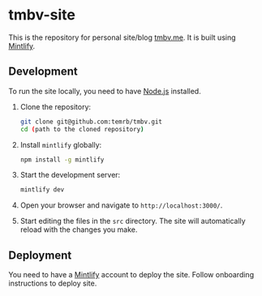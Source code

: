 # tmbv-site

This is the repository for personal site/blog [tmbv.me](https://www.tmbv.me/). It is built using [Mintlify](https://mintlify.com/).

## Development

To run the site locally, you need to have [Node.js](https://nodejs.org/) installed.

1. Clone the repository:

   ```bash
   git clone git@github.com:temrb/tmbv.git
   cd (path to the cloned repository)
   ```

2. Install `mintlify` globally:

   ```bash
   npm install -g mintlify
   ```

3. Start the development server:

   ```bash
   mintlify dev
   ```

4. Open your browser and navigate to `http://localhost:3000/`.
5. Start editing the files in the `src` directory. The site will automatically reload with the changes you make.

## Deployment

You need to have a [Mintlify](https://mintlify.com/) account to deploy the site. Follow onboarding instructions to deploy site.

